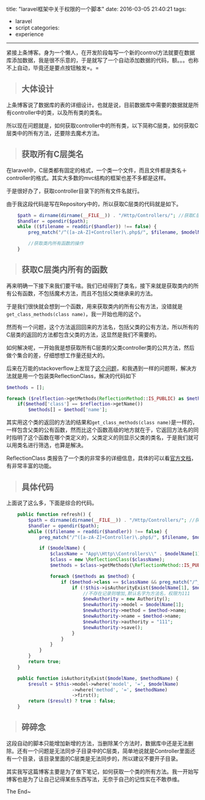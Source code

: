 title: "laravel框架中关于权限的一个脚本"
date: 2016-03-05 21:40:21
tags:
- laravel
- script
categories:
- experience
---

紧接上条博客。身为一个懒人，在开发阶段每写一个新的control方法就要在数据库添加数据，我是很不乐意的，于是就写了一个自动添加数据的代码，额。。。也称不上自动，毕竟还是要点按钮触发=。=

> ## 大体设计

上条博客说了数据库的表的详细设计。也就是说，目前数据库中需要的数据就是所有controller中的类，以及所有类的类名。

所以现在问题就是，如何获取controller中的所有类，以下简称C层类，如何获取C层类中的所有方法，还要除去魔术方法。

> ## 获取所有C层类名

在laravel中，C层类都有固定的格式，一个类一个文件，而且文件都是类名＋controller的格式。其实大多数的mvc结构的框架也差不多都是这样。

于是很好办了，获取controller目录下的所有文件名就行。

由于我这段代码是写在Repository中的，所以获取C层类的代码就是如下。

``` php
    $path = dirname(dirname(__FILE__)) . "/Http/Controllers/"; //获取C层类路径
    $handler = opendir($path);
    while (($filename = readdir($handler)) !== false) {
        preg_match("/^([a-zA-Z]+Controller)\.php$/", $filename, $modelName); //正则匹配获取C层类名

        //获取类内所有函数的操作
    }
```

> ## 获取C层类内所有的函数

再来明确一下接下来我们要干啥。我们已经得到了类名，接下来就是获取类内的所有公有函数，不包括魔术方法，而且不包括父类继承来的方法。

于是我们很快就会想到一个函数，用来获取类内的所有公有方法，没错就是`get_class_methods(class name)`，我一开始也用的这个。

然而有一个问题，这个方法返回回来的方法名，包括父类的公有方法，所以所有的C层类的返回的方法都包含父类的方法，这显然是我们不需要的。

如何解决呢，一开始我是想获取所有C层类的父类controller类的公共方法，然后做个集合的差，仔细想想工作量还挺大的。

后来在万能的stackoverflow上发现了[这个问题](http://stackoverflow.com/questions/12825187/get-all-public-methods-declared-in-the-class-not-inherited/12825317)，和我遇到一样的问题啊，解决方法就是用一个包装类ReflectionClass，解决的代码如下

``` php
$methods = [];

foreach ($relflection->getMethods(ReflectionMethod::IS_PUBLIC) as $method)
    if($method['class'] == $reflection->getName())
        $methods[] = $method['name'];
```

其实用这个类的返回的方法的结果和`get_class_methods(class name)`是一样的，一样包含父类的公有函数，然而比这个函数高级的地方就在于，它返回方法名的同时指明了这个函数在哪个类定义的，父类定义的则显示父类的类名，于是我们就可以用类名进行筛选，也算是解决。

ReflectionClass 类报告了一个类的非常多的详细信息，具体的可以看[官方文档](http://php.net/manual/zh/class.reflectionclass.php)，有非常丰富的功能。

> ## 具体代码

上面说了这么多，下面是综合的代码。

``` php
    public function refresh() {
        $path = dirname(dirname(__FILE__)) . "/Http/Controllers/"; //获取C层类的路径
        $handler = opendir($path);
        while (($filename = readdir($handler)) !== false) {
            preg_match("/^([a-zA-Z]+Controller)\.php$/", $filename, $modelName); //通过正则匹配获取C层类名

            if ($modelName) {
                $className = "App\\Http\\Controllers\\" . $modelName[1];  //加上namespace
                $class = new \ReflectionClass($className);
                $methods = $class->getMethods(\ReflectionMethod::IS_PUBLIC); //获取所有的方法名

                foreach ($methods as $method) {
                    if ($method->class == $className && preg_match("/^__[a-zA-Z]+$/", $method->name) == 0) { //确认方法的定义实在C层类中实现，而且不包含魔术方法
                        if (!$this->isAuthorityExist($modelName[1], $method->name)) {//数据库中有数据则略过
                            //不存在记录则增加,默认名字为方法名，权限为111
                            $newAuthority = new Authority();
                            $newAuthority->model = $modelName[1];
                            $newAuthority->method = $method->name;
                            $newAuthority->name = $method->name;
                            $newAuthority->authority = "111";
                            $newAuthority->save();
                        }
                    }
                }
            }
        }
        return true;
    }

    public function isAuthorityExist($modelName, $methodName) {
        $result = $this->model->where('model', '=', $modelName)
                        ->where('method', '=', $methodName)
                        ->first();
        return ($result) ? true : false;
    }
```

> ## 碎碎念

这段自动的脚本只能增加新增的方法，当删除某个方法时，数据库中还是无法删除。还有一个问题是无法同步子目录中的C层类，简单地说就是Controller里面还有一个目录，该目录里面的C层类是无法同步的，所以建议不要开子目录。

其实我写这篇博客主要是为了做下笔记，如何获取一个类的所有方法。我一开始写博客也是为了让自己记得某些东西写法，无奈于自己的记性实在不敢恭维。

The End~
